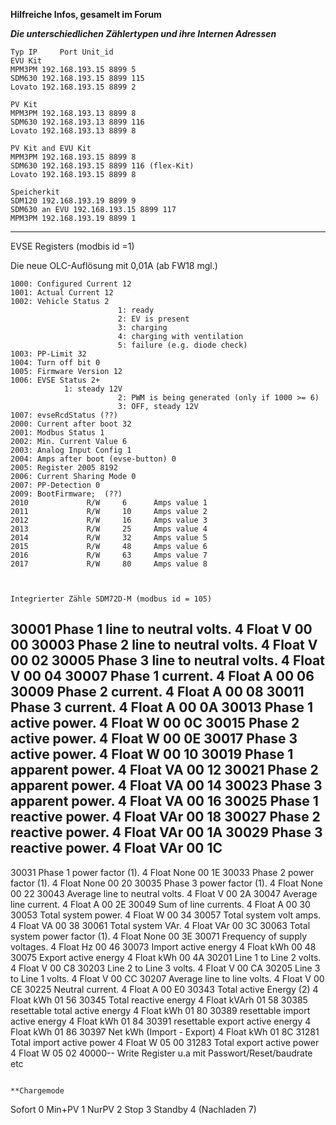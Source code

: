 **Hilfreiche Infos, gesamelt im Forum**

***Die unterschiedlichen Zählertypen und ihre Internen Adressen***
```
Typ	IP     Port Unit_id
EVU Kit
MPM3PM 192.168.193.15 8899 5 
SDM630 192.168.193.15 8899 115
Lovato 192.168.193.15 8899 2

PV Kit
MPM3PM 192.168.193.13 8899 8
SDM630 192.168.193.13 8899 116
Lovato 192.168.193.13 8899 8

PV Kit and EVU Kit
MPM3PM 192.168.193.15 8899 8
SDM630 192.168.193.15 8899 116 (flex-Kit)
Lovato 192.168.193.15 8899 8

Speicherkit
SDM120 192.168.193.19 8899 9
SDM630 an EVU 192.168.193.15 8899 117
MPM3PM 192.168.193.19 8899 1
```

******************************************

EVSE Registers (modbis id =1)

Die neue OLC-Auflösung mit 0,01A (ab FW18 mgl.)
```
1000: Configured Current 12
1001: Actual Current 12
1002: Vehicle Status 2
                        1: ready
                        2: EV is present
                        3: charging
                        4: charging with ventilation
                        5: failure (e.g. diode check)
1003: PP-Limit 32
1004: Turn off bit 0
1005: Firmware Version 12
1006: EVSE Status 2+
			1: steady 12V
                        2: PWM is being generated (only if 1000 >= 6)
                        3: OFF, steady 12V
1007: evseRcdStatus (??)
2000: Current after boot 32
2001: Modbus Status 1
2002: Min. Current Value 6
2003: Analog Input Config 1
2004: Amps after boot (evse-button) 0
2005: Register 2005 8192
2006: Current Sharing Mode 0
2007: PP-Detection 0 
2009: BootFirmware;  (??)
2010             R/W     6      Amps value 1
2011             R/W     10     Amps value 2
2012             R/W     16     Amps value 3
2013             R/W     25     Amps value 4
2014             R/W     32     Amps value 5
2015             R/W     48     Amps value 6
2016             R/W     63     Amps value 7
2017             R/W     80     Amps value 8



Integrierter Zähle SDM72D-M (modbus id = 105)
```
30001 Phase 1 line to neutral volts. 4 Float V 00 00
30003 Phase 2 line to neutral volts. 4 Float V 00 02
30005 Phase 3 line to neutral volts. 4 Float V 00 04
30007 Phase 1 current. 4 Float A 00 06
30009 Phase 2 current. 4 Float A 00 08
30011 Phase 3 current. 4 Float A 00 0A
30013 Phase 1 active power. 4 Float W 00 0C
30015 Phase 2 active power. 4 Float W 00 0E
30017 Phase 3 active power. 4 Float W 00 10
30019 Phase 1 apparent power. 4 Float VA 00 12
30021 Phase 2 apparent power. 4 Float VA 00 14
30023 Phase 3 apparent power. 4 Float VA 00 16
30025 Phase 1 reactive power. 4 Float VAr 00 18
30027 Phase 2 reactive power. 4 Float VAr 00 1A
30029 Phase 3 reactive power. 4 Float VAr 00 1C
--
30031 Phase 1 power factor (1). 4 Float None 00 1E
30033 Phase 2 power factor (1). 4 Float None 00 20
30035 Phase 3 power factor (1). 4 Float None 00 22
30043 Average line to neutral volts. 4 Float V 00 2A
30047 Average line current. 4 Float A 00 2E
30049 Sum of line currents. 4 Float A 00 30
30053 Total system power. 4 Float W 00 34
30057 Total system volt amps. 4 Float VA 00 38
30061 Total system VAr. 4 Float VAr 00 3C
30063 Total system power factor (1). 4 Float None 00 3E
30071 Frequency of supply voltages. 4 Float Hz 00 46
30073 Import active energy 4 Float kWh 00 48
30075 Export active energy 4 Float kWh 00 4A
30201 Line 1 to Line 2 volts. 4 Float V 00 C8
30203 Line 2 to Line 3 volts. 4 Float V 00 CA
30205 Line 3 to Line 1 volts. 4 Float V 00 CC
30207 Average line to line volts. 4 Float V 00 CE
30225 Neutral current. 4 Float A 00 E0
30343 Total active Energy (2) 4 Float kWh 01 56
30345 Total reactive energy 4 Float kVArh 01 58
30385 resettable total active energy 4 Float kWh 01 80
30389 resettable import active energy 4 Float kWh 01 84
30391 resettable export active energy 4 Float kWh 01 86
30397 Net kWh (Import - Export) 4 Float kWh 01 8C
31281 Total import active power 4 Float W 05 00
31283 Total export active power 4 Float W 05 02
40000-- Write Register u.a mit Passwort/Reset/baudrate etc
```

**Chargemode
```
Sofort	0
Min+PV	1
NurPV		2
Stop	  3
Standby	4
(Nachladen 7)


```
